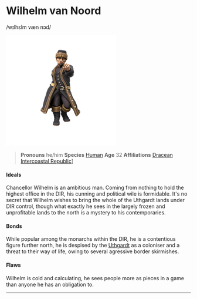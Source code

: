 # Wilhelm van Noord
/wɪlhɛlm væn nɔd/

![](wilhelm_van_noord.png)
> **Pronouns** he/him
> **Species** [Human](/lore/species/human)
> **Age** 32
> **Affiliations** [Dracean Intercoastal Republic](/places/dracean_intercoastal_republic)]

#### Ideals
Chancellor Wilhelm is an ambitious man. Coming from nothing to hold the highest office in the DIR, his cunning and political wile is formidable. It's no secret that Wilhelm wishes to bring the whole of the Uthgardt lands under DIR control, though what exactly he sees in the largely frozen and unprofitable lands to the north is a mystery to his contemporaries.

#### Bonds
While popular among the monarchs within the DIR, he is a contentious figure further north, he is despised by the [Uthgardt](/lore/species/human#uthgardt-humans) as a coloniser and a threat to their way of life, owing to several agressive border skirmishes. 

#### Flaws
Wilhelm is cold and calculating, he sees people more as pieces in a game than anyone he has an obligation to.

---



